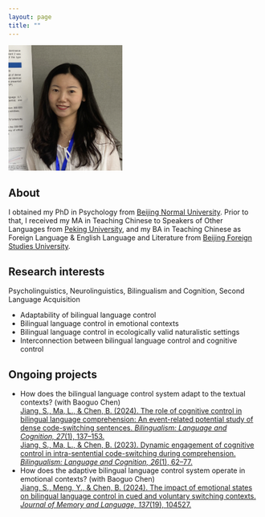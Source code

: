 ```yaml
---
layout: page
title: ""
---
```

<img src="pic240602.png" alt="Siyi Jiang" style="height:250px;">
			<!-- <p class="small">  -->
      
## About
I obtained my PhD in Psychology from [Beijing Normal University](https://en.wikipedia.org/wiki/Beijing_Normal_University). Prior to that, I received my MA in Teaching Chinese to Speakers of Other Languages from [Peking University](https://en.wikipedia.org/wiki/Peking_University), and my BA in Teaching Chinese as Foreign Language & English Language and Literature from [Beijing Foreign Studies University](https://en.wikipedia.org/wiki/Beijing_Foreign_Studies_University).
   
## Research interests
Psycholinguistics, Neurolinguistics, Bilingualism and Cognition, Second Language Acquisition
- Adaptability of bilingual language control
- Bilingual language control in emotional contexts
- Bilingual language control in ecologically valid naturalistic settings
- Interconnection between bilingual language control and cognitive control

## Ongoing projects 
- How does the bilingual language control system adapt to the textual contexts? (with Baoguo Chen)<br>
[Jiang, S., Ma, L., & Chen, B. (2024). The role of cognitive control in bilingual language comprehension: An event-related potential study of dense code-switching sentences. *Bilingualism: Language and Cognition, 27*(1), 137–153.](https://doi.org/10.1017/S1366728923000494)<br> 
[Jiang, S., Ma, L., & Chen, B. (2023). Dynamic engagement of cognitive control in intra-sentential code-switching during comprehension. *Bilingualism: Language and Cognition, 26*(1), 62–77.](https://doi.org/10.1017/S1366728922000323)<br>
- How does the adaptive bilingual language control system operate in emotional contexts? (with Baoguo Chen)<br>
[Jiang, S., Meng, Y., & Chen, B. (2024). The impact of emotional states on bilingual language control in cued and voluntary switching contexts. *Journal of Memory and Language, 137*(19), 104527.](https://doi.org/10.1016/j.jml.2024.104527)
